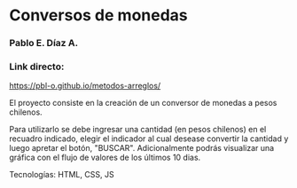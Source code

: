 
# Conversos de monedas

### Pablo E. Díaz A.

### Link directo:

https://pbl-o.github.io/metodos-arreglos/

El proyecto consiste en la creación de un conversor de monedas a pesos chilenos.

Para utilizarlo se debe ingresar una cantidad (en pesos chilenos) en el recuadro indicado, elegir el indicador al cual desease convertir la cantidad y luego apretar el botón, "BUSCAR". Adicionalmente podrás visualizar una gráfica con el flujo de valores de los últimos 10 dias.


Tecnologías: HTML, CSS, JS

